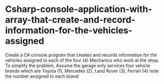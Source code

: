 # Csharp-console-application-with-array-that-create-and-record-information-for-the-vehicles-assigned
Create a C# console program that creates and records information for the vehicles assigned to each of the four (4)  Mechanics who work at the shop. To simplify the problem, Assume the garage only services four vehicle brands which  are Toyota (1), Mercedes (2), Land Rover (3), Ferrari (4) note the number assigned to each brand

